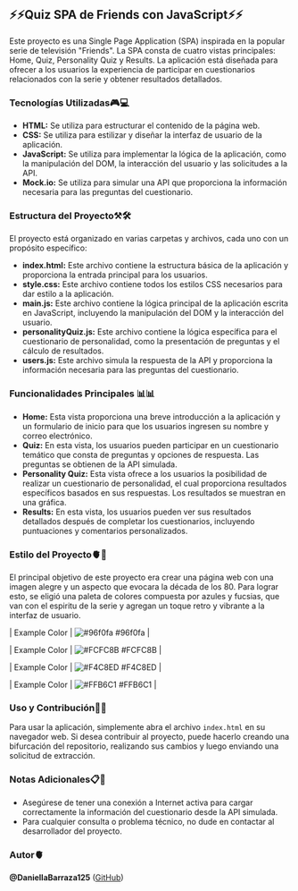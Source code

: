 ## ⚡️⚡️Quiz SPA de Friends con JavaScript⚡️⚡️

Este proyecto es una Single Page Application (SPA) inspirada en la popular serie de televisión "Friends". La SPA consta de cuatro vistas principales: Home, Quiz, Personality Quiz y Results. La aplicación está diseñada para ofrecer a los usuarios la experiencia de participar en cuestionarios relacionados con la serie y obtener resultados detallados.

### Tecnologías Utilizadas🎮💻

- **HTML:** Se utiliza para estructurar el contenido de la página web.
- **CSS:** Se utiliza para estilizar y diseñar la interfaz de usuario de la aplicación.
- **JavaScript:** Se utiliza para implementar la lógica de la aplicación, como la manipulación del DOM, la interacción del usuario y las solicitudes a la API.
- **Mock.io:** Se utiliza para simular una API que proporciona la información necesaria para las preguntas del cuestionario.

### Estructura del Proyecto⚒🛠

El proyecto está organizado en varias carpetas y archivos, cada uno con un propósito específico:

- **index.html:** Este archivo contiene la estructura básica de la aplicación y proporciona la entrada principal para los usuarios.
- **style.css:** Este archivo contiene todos los estilos CSS necesarios para dar estilo a la aplicación.
- **main.js:** Este archivo contiene la lógica principal de la aplicación escrita en JavaScript, incluyendo la manipulación del DOM y la interacción del usuario.
- **personalityQuiz.js:** Este archivo contiene la lógica específica para el cuestionario de personalidad, como la presentación de preguntas y el cálculo de resultados.
- **users.js:** Este archivo simula la respuesta de la API y proporciona la información necesaria para las preguntas del cuestionario.

### Funcionalidades Principales 📊📊

- **Home:** Esta vista proporciona una breve introducción a la aplicación y un formulario de inicio para que los usuarios ingresen su nombre y correo electrónico.
- **Quiz:** En esta vista, los usuarios pueden participar en un cuestionario temático que consta de preguntas y opciones de respuesta. Las preguntas se obtienen de la API simulada.
- **Personality Quiz:** Esta vista ofrece a los usuarios la posibilidad de realizar un cuestionario de personalidad, el cual proporciona resultados específicos basados en sus respuestas. Los resultados se muestran en una gráfica.
- **Results:** En esta vista, los usuarios pueden ver sus resultados detallados después de completar los cuestionarios, incluyendo puntuaciones y comentarios personalizados.

### Estilo del Proyecto🫀🌈

El principal objetivo de este proyecto era crear una página web con una imagen alegre y un aspecto que evocara la década de los 80. Para lograr esto, se eligió una paleta de colores compuesta por azules y fucsias, que van con el espiritu de la serie y agregan un toque retro y vibrante a la interfaz de usuario.

| Example Color | ![#96f0fa](https://via.placeholder.com/10/0a192f?text=+) #96f0fa |

| Example Color | ![#FCFC8B](https://via.placeholder.com/10/f8f8f8?text=+) #FCFC8B |

| Example Color | ![#F4C8ED](https://via.placeholder.com/10/00b48a?text=+) #F4C8ED |

| Example Color | ![#FFB6C1](https://via.placeholder.com/10/00b48a?text=+) #FFB6C1 |


### Uso y Contribución📃🧮

Para usar la aplicación, simplemente abra el archivo `index.html` en su navegador web. Si desea contribuir al proyecto, puede hacerlo creando una bifurcación del repositorio, realizando sus cambios y luego enviando una solicitud de extracción.

### Notas Adicionales📋📎

- Asegúrese de tener una conexión a Internet activa para cargar correctamente la información del cuestionario desde la API simulada.
- Para cualquier consulta o problema técnico, no dude en contactar al desarrollador del proyecto.

### Autor🫀

**@DaniellaBarraza125** ([GitHub](https://github.com/DaniellaBarraza125))
